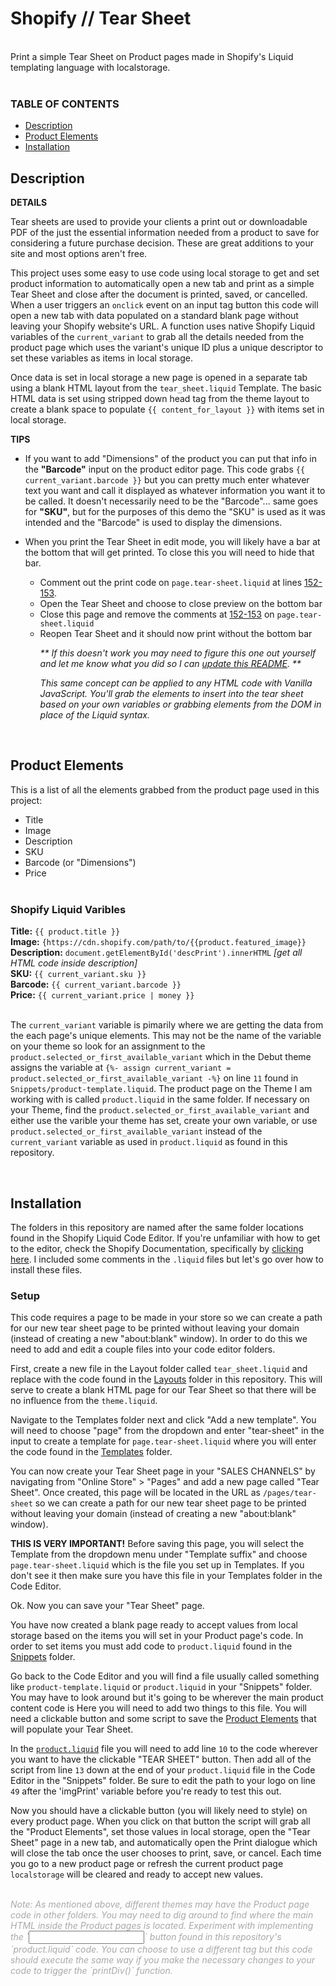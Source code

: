 # Shopify // Tear Sheet
<br>
Print a simple Tear Sheet on Product pages made in Shopify's Liquid templating language with localstorage.
<br><br>
<h3>TABLE OF CONTENTS</h3>

- [Description](#description)<br>
- [Product&nbsp;Elements](#product-elements)<br>
- [Installation](#installation)<br>


## Description

__DETAILS__

Tear sheets are used to provide your clients a print out or downloadable PDF of the just the essential information needed from a product to save for considering a future purchase decision. These are great additions to your site and most options aren't free.

This project uses some easy to use code using local storage to get and set product information to automatically open a new tab and print as a simple Tear Sheet and close after the document is printed, saved, or cancelled. When a user triggers an `onclick` event on an input tag button this code will open a new tab with data populated on a standard blank page without leaving your Shopify website's URL. A function uses native Shopify Liquid variables of the `current_variant` to grab all the details needed from the product page which uses the variant's unique ID plus a unique descriptor to set these variables as items in local storage.

Once data is set in local storage a new page is opened in a separate tab using a blank HTML layout from the `tear_sheet.liquid` Template. The basic HTML data is set using stripped down head tag from the theme layout to create a blank space to populate `{{ content_for_layout }}` with items set in local storage.
<br>

__TIPS__

* If you want to add "Dimensions" of the product you can put that info in the __"Barcode"__ input on the product editor page. This code grabs `{{ current_variant.barcode }}` but you can pretty much enter whatever text you want and call it displayed as whatever information you want it to be called. It doesn't necessarily need to be the "Barcode"... same goes for __"SKU"__, but for the purposes of this demo the "SKU" is used as it was intended and the "Barcode" is used to display the dimensions.

* When you print the Tear Sheet in edit mode, you will likely have a bar at the bottom that will get printed. To close this you will need to hide that bar.
    - Comment out the print code on `page.tear-sheet.liquid` at lines [152-153](https://github.com/gravyhtx/shopify_product-tear-sheet/blob/main/Templates/page.tear-sheet.liquid).
    - Open the Tear Sheet and choose to close preview on the bottom bar
    - Close this page and remove the comments at [152-153](https://github.com/gravyhtx/shopify_product-tear-sheet/blob/main/Templates/page.tear-sheet.liquid) on `page.tear-sheet.liquid`
    - Reopen Tear Sheet and it should now print without the bottom bar
        <p><i>** If this doesn't work you may need to figure this one out yourself and let me know what you did so I can <a href="https://github.com/gravyhtx/shopify_product-tear-sheet/issues" target="_blank">update this README</a>. **</i></p>
        <p><i>This same concept can be applied to any HTML code with Vanilla JavaScript. You'll grab the elements to insert into the tear sheet based on your own variables or grabbing elements from the DOM in place of the Liquid syntax.</i></p>
<br>

## Product Elements

This is a list of all the elements grabbed from the product page used in this project:
- Title
- Image
- Description
- SKU
- Barcode (or "Dimensions")
- Price
<br><br>
<h3>Shopify Liquid Varibles</h3>

__Title:__ `{{ product.title }}`<br>
__Image:__ `{https://cdn.shopify.com/path/to/{{product.featured_image}}`<br>
__Description:__ `document.getElementById('descPrint').innerHTML` _[get all HTML code inside description]_<br>
__SKU:__ `{{ current_variant.sku }}`<br>
__Barcode:__ `{{ current_variant.barcode }}`<br>
__Price:__ `{{ current_variant.price | money }}`<br><br>

The `current_variant` variable is pimarily where we are getting the data from the each page's unique elements. This may not be the name of the variable on your theme so look for an assignment to the `product.selected_or_first_available_variant` which in the Debut theme assigns the variable at `{%- assign current_variant = product.selected_or_first_available_variant -%}` on line `11` found in `Snippets/product-template.liquid`. The product page on the Theme I am working with is called `product.liquid` in the same folder. If necessary on your Theme, find the `product.selected_or_first_available_variant` and either use the varible your theme has set, create your own variable, or use `product.selected_or_first_available_variant` instead of the `current_variant` variable as used in `product.liquid` as found in this repository.

<br>

## Installation

The folders in this repository are named after the same folder locations found in the Shopify Liquid Code Editor. If you're unfamiliar with how to get to the editor, check the Shopify Documentation, specifically by <a href="https://help.shopify.com/en/manual/online-store/os/using-themes/change-the-layout/theme-code" target="_blank">clicking here</a>. I included some comments in the `.liquid` files but let's go over how to install these files.


<h3>Setup</h3>

This code requires a page to be made in your store so we can create a path for our new tear sheet page to be printed without leaving your domain (instead of creating a new "about:blank" window). In order to do this we need to add and edit a couple files into your code editor folders.

First, create a new file in the Layout folder called `tear_sheet.liquid` and replace with the code found in the [Layouts](https://github.com/gravyhtx/shopify_product-tear-sheet/blob/main/Layout/tear_sheet.liquid) folder in this repository. This will serve to create a blank HTML page for our Tear Sheet so that there will be no influence from the `theme.liquid`.

Navigate to the Templates folder next and click "Add a new template". You will need to choose "page" from the dropdown and enter "tear-sheet" in the input to create a template for `page.tear-sheet.liquid` where you will enter the code found in the [Templates](https://github.com/gravyhtx/shopify_product-tear-sheet/blob/main/Templates/page.tear-sheet.liquid) folder.

You can now create your Tear Sheet page in your "SALES CHANNELS" by navigating from "Online Store" > "Pages" and add a new page called "Tear Sheet". Once created, this page will be located in the URL as `/pages/tear-sheet` so we can create a path for our new tear sheet page to be printed without leaving your domain (instead of creating a new "about:blank" window).

__THIS IS VERY IMPORTANT!__ Before saving this page, you will select the Template from the dropdown menu under "Template suffix" and choose `page.tear-sheet.liquid` which is the file you set up in Templates. If you don't see it then make sure you have this file in your Templates folder in the Code Editor.

Ok. Now you can save your "Tear Sheet" page.

You have now created a blank page ready to accept values from local storage based on the items you will set in your Product page's code. In order to set items you must add code to `product.liquid` found in the [Snippets](https://github.com/gravyhtx/shopify_product-tear-sheet/blob/main/Snippets/product.liquid) folder.

Go back to the Code Editor and you will find a file usually called something like `product-template.liquid` or `product.liquid` in your "Snippets" folder. You may have to look around but it's going to be wherever the main product content code is Here you will need to add two things to this file. You will need a clickable button and some script to save the [Product&nbsp;Elements](#product-elements) that will populate your Tear Sheet.

In the [`product.liquid`](https://github.com/gravyhtx/shopify_product-tear-sheet/blob/main/Snippets/product.liquid) file you will need to add line `10` to the code wherever you want to have the clickable "TEAR SHEET" button. Then add all of the script from line `13` down at the end of your `product.liquid` file in the Code Editor in the "Snippets" folder. Be sure to edit the path to your logo on line `49` after the 'imgPrint' variable before you're ready to test this out.

Now you should have a clickable button (you will likely need to style) on every product page. When you click on that button the script will grab all the "Product Elements", set those values in local storage, open the "Tear Sheet" page in a new tab, and automatically open the Print dialogue which will close the tab once the user chooses to print, save, or cancel. Each time you go to a new product page or refresh the current product page `localstorage` will be cleared and ready to accept new values.
<br><br>

<i style="color:darkgray">
Note: As mentioned above, different themes may have the Product page code in other folders. You may need to dig around to find where the main HTML inside the Product pages is located. Experiment with implementing the `<input>` button found in this repository's `product.liquid` code. You can choose to use a different tag but this code should execute the same way if you make the necessary changes to your code to trigger the `printDiv()` function.
</i>